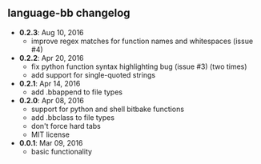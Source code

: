 ## language-bb changelog

* **0.2.3**: Aug 10, 2016
	* improve regex matches for function names and whitespaces (issue #4)
* **0.2.2**: Apr 20, 2016
	* fix python function syntax highlighting bug (issue #3) (two times)
	* add support for single-quoted strings
* **0.2.1**: Apr 14, 2016
	* add .bbappend to file types
* **0.2.0**: Apr 08, 2016
	* support for python and shell bitbake functions
	* add .bbclass to file types
	* don't force hard tabs
	* MIT license
* **0.0.1**: Mar 09, 2016
	* basic functionality
